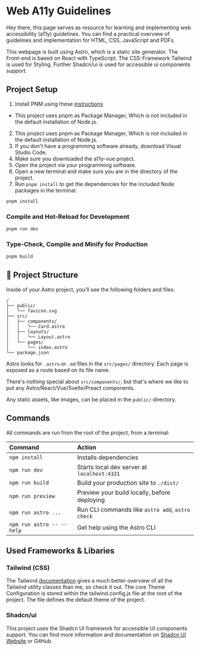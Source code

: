 # Web A11y Guidelines

Hey there, this page serves as resource for learning and implementing web accessibility (a11y) guidelines. You can find a practical overview of guidelines and implementation for HTML, CSS, JavaScript and PDFs.

This webpage is built using Astro, which is a static site generator. The Front-end is based on React with TypeScript. The CSS-Framework Tailwind is used for Styling. Further Shadcn/ui is used for accessible ui components support.

## Project Setup

1. Install PNM using these [instructions](https://pnpm.io/installation)

- This project uses pnpm as Package Manager, Which is not included in the default installation of Node.js.

2. This project uses pnpm as Package Manager, Which is not included in the default installation of Node.js.
3. If you don't have a programming software already, download Visual Studio Code.
4. Make sure you downloaded the a11y-vue project.
5. Open the project via your programming software.
6. Open a new terminal and make sure you are in the directory of the project.
7. Run `pnpm install` to get the dependencies for the included Node packages in the terminal.

```sh
pnpm install
```

### Compile and Hot-Reload for Development

```sh
pnpm run dev
```

### Type-Check, Compile and Minify for Production

```sh
pnpm build
```

## 🚀 Project Structure

Inside of your Astro project, you'll see the following folders and files:

```text
/
├── public/
│   └── favicon.svg
├── src/
│   ├── components/
│   │   └── Card.astro
│   ├── layouts/
│   │   └── Layout.astro
│   └── pages/
│       └── index.astro
└── package.json
```

Astro looks for `.astro` or `.md` files in the `src/pages/` directory. Each page is exposed as a route based on its file name.

There's nothing special about `src/components/`, but that's where we like to put any Astro/React/Vue/Svelte/Preact components.

Any static assets, like images, can be placed in the `public/` directory.

## Commands

All commands are run from the root of the project, from a terminal:

| Command                   | Action                                           |
| :------------------------ | :----------------------------------------------- |
| `npm install`             | Installs dependencies                            |
| `npm run dev`             | Starts local dev server at `localhost:4321`      |
| `npm run build`           | Build your production site to `./dist/`          |
| `npm run preview`         | Preview your build locally, before deploying     |
| `npm run astro ...`       | Run CLI commands like `astro add`, `astro check` |
| `npm run astro -- --help` | Get help using the Astro CLI                     |

## Used Frameworks & Libaries

### Tailwind (CSS)

The Tailwind [documentation](https://tailwindcss.com/docs) gives a much better overview of all the Tailwind utility classes than me, so check it out.
The core Theme Configuration is stored within the tailwind.config.js file at the root of the project. The file defines the default theme of the project.

### Shadcn/ui

This project uses the Shadcn UI framework for accessible UI components support. You can find more information and documentation on [Shadcn UI Website](https://ui.shadcn.com/) or GitHub.